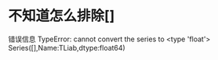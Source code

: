 # 不知道怎么排除[]

错误信息
TypeError: cannot convert the series to <type 'float'>
Series([],Name:TLiab,dtype:float64)